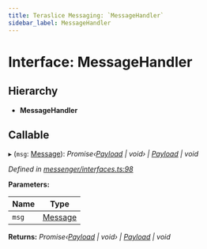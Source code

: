 ```yaml
---
title: Teraslice Messaging: `MessageHandler`
sidebar_label: MessageHandler
---
```


# Interface: MessageHandler

## Hierarchy

* **MessageHandler**

## Callable

▸ (`msg`: [Message](message.md)): *Promise‹[Payload](payload.md) | void› | [Payload](payload.md) | void*

*Defined in [messenger/interfaces.ts:98](https://github.com/terascope/teraslice/blob/d8feecc03/packages/teraslice-messaging/src/messenger/interfaces.ts#L98)*

**Parameters:**

Name | Type |
------ | ------ |
`msg` | [Message](message.md) |

**Returns:** *Promise‹[Payload](payload.md) | void› | [Payload](payload.md) | void*
